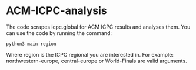 # ACM-ICPC-analysis
The code scrapes icpc.global for ACM ICPC results and analyses them. You can use the code by running the command:
```
python3 main region
```
Where region is the ICPC regional you are interested in. For example: northwestern-europe, central-europe or World-Finals are valid arguments.
